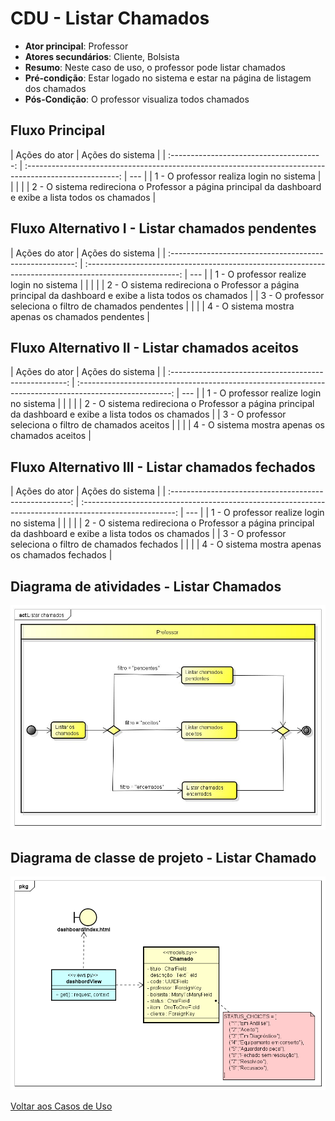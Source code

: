 # CDU - Listar Chamados

-   **Ator principal**: Professor
-   **Atores secundários**: Cliente, Bolsista
-   **Resumo**: Neste caso de uso, o professor pode listar chamados
-   **Pré-condição**: Estar logado no sistema e estar na página de listagem dos chamados
-   **Pós-Condição**: O professor visualiza todos chamados

## Fluxo Principal

|              Ações do ator               |                                            Ações do sistema                                             |
| :--------------------------------------: | :-----------------------------------------------------------------------------------------------------: | --- |
| 1 - O professor realiza login no sistema |                                                                                                         |     |
|                                          | 2 - O sistema redireciona o Professor a página principal da dashboard e exibe a lista todos os chamados |

## Fluxo Alternativo I - Listar chamados pendentes

|                      Ações do ator                       |                                            Ações do sistema                                             |
| :------------------------------------------------------: | :-----------------------------------------------------------------------------------------------------: | --- |
|         1 - O professor realize login no sistema         |                                                                                                         |     |
|                                                          | 2 - O sistema redireciona o Professor a página principal da dashboard e exibe a lista todos os chamados |
| 3 - O professor seleciona o filtro de chamados pendentes |                                                                                                         |
|                                                          |                            4 - O sistema mostra apenas os chamados pendentes                            |

## Fluxo Alternativo II - Listar chamados aceitos

|                     Ações do ator                      |                                            Ações do sistema                                             |
| :----------------------------------------------------: | :-----------------------------------------------------------------------------------------------------: | --- |
|        1 - O professor realize login no sistema        |                                                                                                         |     |
|                                                        | 2 - O sistema redireciona o Professor a página principal da dashboard e exibe a lista todos os chamados |
| 3 - O professor seleciona o filtro de chamados aceitos |                                                                                                         |
|                                                        |                             4 - O sistema mostra apenas os chamados aceitos                             |

## Fluxo Alternativo III - Listar chamados fechados

|                      Ações do ator                      |                                            Ações do sistema                                             |
| :-----------------------------------------------------: | :-----------------------------------------------------------------------------------------------------: | --- |
|        1 - O professor realize login no sistema         |                                                                                                         |     |
|                                                         | 2 - O sistema redireciona o Professor a página principal da dashboard e exibe a lista todos os chamados |
| 3 - O professor seleciona o filtro de chamados fechados |                                                                                                         |
|                                                         |                            4 - O sistema mostra apenas os chamados fechados                             |


## Diagrama de atividades - Listar Chamados

![diagrama de atividades](../imgs/atividades/ativ_listar_chamados.jpg "Diagrama de atividades - Listar Chamados")


## Diagrama de classe de projeto - Listar Chamado

![diagrama de classe de projeto](../imgs/cproj/listarchamado.png "Diagrama de classe de projeto - Listar Chamado")

[Voltar aos Casos de Uso](../cdu.md)
